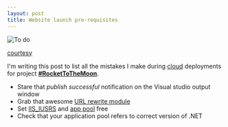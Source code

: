 ```yaml
---
layout: post
title: Website launch pre-requisites
---
```


![To do](http://media4.onsugar.com/files/2014/01/16/081/n/1922441/f03ad4c4d1b6bbfb_shutterstock_160289540.jpg.xxxlarge_2x.jpg)

[courtesy](http://www.popsugar.com/smart-living/Career-Money-News-Jan-16-2014-33539493)

I'm writing this post to list all the mistakes I make during [cloud](http://cloud.google.com/) deployments for project [**#RocketToTheMoon**](https://nerdspal.com/).

 - Stare that *publish successful* notification on the Visual studio output window
 - Grab that awesome [URL rewrite module](http://stackoverflow.com/a/25317499/2404470)
 - Set [IIS_IUSRS](http://stackoverflow.com/a/18621550/2404470) and [app pool](http://stackoverflow.com/a/7334485/2404470) free
 - Check that your application pool refers to correct version of .NET
 
